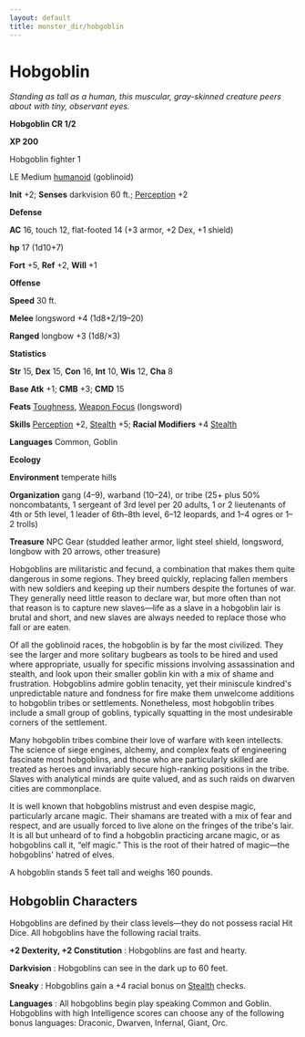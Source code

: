 ```yaml
---
layout: default
title: monster_dir/hobgoblin
---
```

# Hobgoblin

_Standing as tall as a human, this muscular, gray-skinned creature peers about with tiny, observant eyes._

**Hobgoblin CR 1/2**

**XP 200**

Hobgoblin fighter 1

LE Medium [humanoid](creatureTypes#_humanoid) (goblinoid)

**Init** +2; **Senses** darkvision 60 ft.; [Perception](../skill_dir/perception#_perception) +2

**Defense**

**AC** 16, touch 12, flat-footed 14 (+3 armor, +2 Dex, +1 shield)

**hp** 17 (1d10+7)

**Fort** +5, **Ref** +2, **Will** +1

**Offense**

**Speed** 30 ft.

**Melee** longsword +4 (1d8+2/19–20)

**Ranged** longbow +3 (1d8/×3)

**Statistics**

**Str** 15, **Dex** 15, **Con** 16, **Int** 10, **Wis** 12, **Cha** 8

**Base Atk** +1; **CMB** +3; **CMD** 15

**Feats** [Toughness](../feats#_toughness), [Weapon Focus](../feats#_weapon-focus) (longsword)

**Skills** [Perception](../skill_dir/perception#_perception) +2, [Stealth](../skill_dir/stealth#_stealth) +5; **Racial Modifiers** +4 [Stealth](../skill_dir/stealth#_stealth)

**Languages** Common, Goblin

**Ecology**

**Environment** temperate hills

**Organization** gang (4–9), warband (10–24), or tribe (25+ plus 50% noncombatants, 1 sergeant of 3rd level per 20 adults, 1 or 2 lieutenants of 4th or 5th level, 1 leader of 6th–8th level, 6–12 leopards, and 1–4 ogres or 1–2 trolls)

**Treasure** NPC Gear (studded leather armor, light steel shield, longsword, longbow with 20 arrows, other treasure)

Hobgoblins are militaristic and fecund, a combination that makes them quite dangerous in some regions. They breed quickly, replacing fallen members with new soldiers and keeping up their numbers despite the fortunes of war. They generally need little reason to declare war, but more often than not that reason is to capture new slaves—life as a slave in a hobgoblin lair is brutal and short, and new slaves are always needed to replace those who fall or are eaten.

Of all the goblinoid races, the hobgoblin is by far the most civilized. They see the larger and more solitary bugbears as tools to be hired and used where appropriate, usually for specific missions involving assassination and stealth, and look upon their smaller goblin kin with a mix of shame and frustration. Hobgoblins admire goblin tenacity, yet their miniscule kindred's unpredictable nature and fondness for fire make them unwelcome additions to hobgoblin tribes or settlements. Nonetheless, most hobgoblin tribes include a small group of goblins, typically squatting in the most undesirable corners of the settlement.

Many hobgoblin tribes combine their love of warfare with keen intellects. The science of siege engines, alchemy, and complex feats of engineering fascinate most hobgoblins, and those who are particularly skilled are treated as heroes and invariably secure high-ranking positions in the tribe. Slaves with analytical minds are quite valued, and as such raids on dwarven cities are commonplace.

It is well known that hobgoblins mistrust and even despise magic, particularly arcane magic. Their shamans are treated with a mix of fear and respect, and are usually forced to live alone on the fringes of the tribe's lair. It is all but unheard of to find a hobgoblin practicing arcane magic, or as hobgoblins call it, “elf magic.” This is the root of their hatred of magic—the hobgoblins' hatred of elves.

A hobgoblin stands 5 feet tall and weighs 160 pounds.

## Hobgoblin Characters

Hobgoblins are defined by their class levels—they do not possess racial Hit Dice. All hobgoblins have the following racial traits.

**+2 Dexterity, +2 Constitution** : Hobgoblins are fast and hearty.

**Darkvision** : Hobgoblins can see in the dark up to 60 feet.

**Sneaky** : Hobgoblins gain a +4 racial bonus on [Stealth](../skill_dir/stealth#_stealth) checks.

**Languages** : All hobgoblins begin play speaking Common and Goblin. Hobgoblins with high Intelligence scores can choose any of the following bonus languages: Draconic, Dwarven, Infernal, Giant, Orc.

